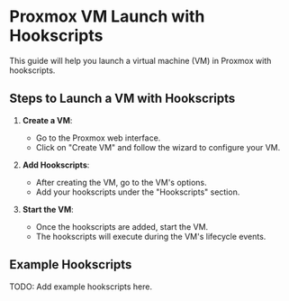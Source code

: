 # Proxmox VM Launch with Hookscripts

This guide will help you launch a virtual machine (VM) in Proxmox with hookscripts.

## Steps to Launch a VM with Hookscripts

1. **Create a VM**:
   - Go to the Proxmox web interface.
   - Click on "Create VM" and follow the wizard to configure your VM.

2. **Add Hookscripts**:
   - After creating the VM, go to the VM's options.
   - Add your hookscripts under the "Hookscripts" section.

3. **Start the VM**:
   - Once the hookscripts are added, start the VM.
   - The hookscripts will execute during the VM's lifecycle events.

## Example Hookscripts

TODO: Add example hookscripts here.